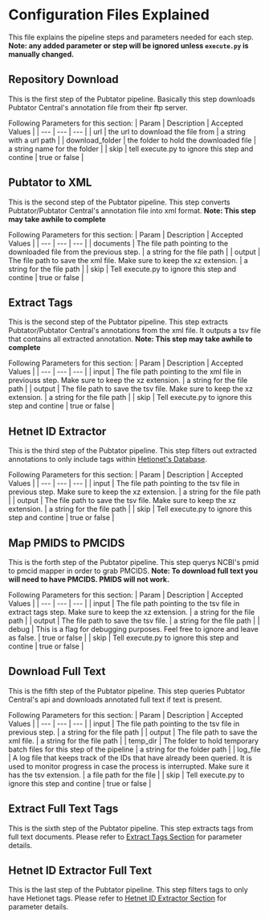# Configuration Files Explained

This file explains the pipeline steps and parameters needed for each step.
**Note: any added parameter or step will be ignored unless `execute.py` is manually changed.**

## Repository Download

This is the first step of the Pubtator pipeline.
Basically this step downloads Pubtator Central's annotation file from their ftp server.

Following Parameters for this section:
| Param | Description | Accepted Values |
| --- | --- | --- |
| url | the url to download the file from | a string with a url path |
| download_folder | the folder to hold the downloaded file | a string name for the folder |
| skip | tell execute.py to ignore this step and contine | true or false |

## Pubtator to XML

This is the second step of the Pubtator pipeline.
This step converts Pubtator/Pubtator Central's annotation file into xml format.
**Note: This step may take awhile to complete**

Following Parameters for this section:
| Param | Description | Accepted Values |
| --- | --- | --- |
| documents | The file path pointing to the downloaded file from the previous step. | a string for the file path |
| output | The file path to save the xml file. Make sure to keep the xz extension. | a string for the file path |
| skip | Tell execute.py to ignore this step and contine | true or false |

## Extract Tags

This is the second step of the Pubtator pipeline.
This step extracts Pubtator/Pubtator Central's annotations from the xml file.
It outputs a tsv file that contains all extracted annotation.
**Note: This step may take awhile to complete**

Following Parameters for this section:
| Param | Description | Accepted Values |
| --- | --- | --- |
| input | The file path pointing to the xml file in previouss step. Make sure to keep the xz extension. | a string for the file path |
| output | The file path to save the tsv file. Make sure to keep the xz extension. | a string for the file path |
| skip | Tell execute.py to ignore this step and contine | true or false |

## Hetnet ID Extractor

This is the third step of the Pubtator pipeline.
This step filters out extracted annotations to only include tags within [Hetionet's Database](https://het.io/).

Following Parameters for this section:
| Param | Description | Accepted Values |
| --- | --- | --- |
| input | The file path pointing to the tsv file in previous step. Make sure to keep the xz extension. | a string for the file path |
| output | The file path to save the tsv file. Make sure to keep the xz extension. | a string for the file path |
| skip | Tell execute.py to ignore this step and contine | true or false |

## Map PMIDS to PMCIDS

This is the forth step of the Pubtator pipeline.
This step querys NCBI's pmid to pmcid mapper in order to grab PMCIDS.
**Note: To download full text you will need to have PMCIDS. PMIDS will not work.**

Following Parameters for this section:
| Param | Description | Accepted Values |
| --- | --- | --- |
| input | The file path pointing to the tsv file in extract tags step. Make sure to keep the xz extension. | a string for the file path |
| output | The file path to save the tsv file. | a string for the file path |
| debug | This is a flag for debugging purposes. Feel free to ignore and leave as false. | true or false |
| skip | Tell execute.py to ignore this step and contine | true or false |

## Download Full Text

This is the fifth step of the Pubtator pipeline.
This step queries Pubtator Central's api and downloads annotated full text if text is present.

Following Parameters for this section:
| Param | Description | Accepted Values |
| --- | --- | --- |
| input | The file path pointing to the tsv file in previous step. | a string for the file path |
| output | The file path to save the xml file. | a string for the file path |
| temp_dir | The folder to hold temporary batch files for this step of the pipeline | a string for the folder path |
| log_file | A log file that keeps track of the IDs that have already been queried. It is used to monitor progress in case the process is interrupted. Make sure it has the tsv extension. | a file path for the file |
| skip | Tell execute.py to ignore this step and contine | true or false |

## Extract Full Text Tags

This is the sixth step of the Pubtator pipeline.
This step extracts tags from full text documents.
Please refer to [Extract Tags Section](#extract-tags) for parameter details.

## Hetnet ID Extractor Full Text

This is the last step of the Pubtator pipeline.
This step filters tags to only have Hetionet tags.
Please refer to [Hetnet ID Extractor Section](#hetnet-id-extractor) for parameter details.


